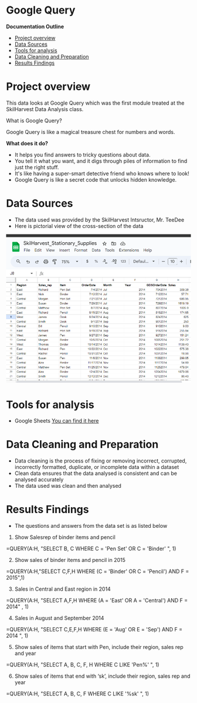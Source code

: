 # Google Query 

**Documentation Outline**
- [Project overview](#project-overview)
- [Data Sources](#data-sources)
- [Tools for analysis](#tools-for-analysis)
- [Data Cleaning and Preparation](#data-cleaning-and-preparation)
- [Results Findings](#results-findings)

  
# Project overview
This data looks at Google Query which was the first module treated at the SkilHarvest Data Analysis class.

What is Google Query? 

Google Query is like a magical treasure chest for numbers and words.

**What does it do?**
- It helps you find answers to tricky questions about data.
- You tell it what you want, and it digs through piles of information to find just the right stuff.
- It's like having a super-smart detective friend who knows where to look!
- Google Query is like a secret code that unlocks hidden knowledge. 

# Data Sources
- The data used was provided by the SkilHarvest Intsructor, Mr. TeeDee
- Here is pictorial view of the cross-section of the data

![stationarysupplies](stationarysupplies.png)

  
# Tools for analysis
- Google Sheets [You can find it here](https://docs.google.com/spreadsheets/u/0/?ec=asw-sheets-hero-goto)

# Data Cleaning and Preparation
- Data cleaning is the process of fixing or removing incorrect, corrupted, incorrectly formatted, duplicate, or incomplete data within a dataset
- Clean data ensures that the data analysed is consistent and can be analysed accurately
- The data used was clean and then analysed

# Results Findings
- The questions and answers from the data set is as listed below
1. Show Salesrep of binder items and pencil
   
=QUERY(A:H, "SELECT B, C WHERE C = 'Pen Set' OR C = 'Binder' ", 1)

2. Show sales of binder items and pencil in 2015

=QUERY(A:H,"SELECT C,F,H WHERE (C = 'Binder' OR C = 'Pencil') AND F = 2015",1)

3. Sales in Central and East region in 2014

=QUERY(A:H, "SELECT A,F,H WHERE (A = 'East' OR A = 'Central') AND F = 2014" , 1)

4. Sales in August and September 2014

=QUERY(A:H, "SELECT C,E,F,H WHERE (E = 'Aug' OR E = 'Sep') AND F = 2014 ", 1)

5. Show sales of items that start with Pen, include their region, sales rep and year

=QUERY(A:H, "SELECT A, B, C, F, H WHERE C LIKE 'Pen%' ", 1)

6. Show sales of items that end with ‘sk’, include their region, sales rep and year

=QUERY(A:H, "SELECT A, B, C, F WHERE C LIKE '%sk' ", 1)


